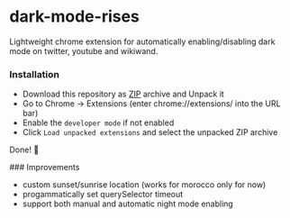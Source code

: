 # dark-mode-rises

Lightweight chrome extension for automatically enabling/disabling dark mode on twitter, youtube and wikiwand.

### Installation

- Download this repository as [ZIP](https://github.com/akramsaouri/dark-mode-rises/archive/master.zip) archive and Unpack it
- Go to Chrome -> Extensions (enter chrome://extensions/ into the URL bar)
- Enable the `developer mode` if not enabled
- Click `Load unpacked extensions` and select the unpacked ZIP archive

Done! 🎊

### Improvements
- custom sunset/sunrise location (works for morocco only for now)
- progammatically set querySelector timeout
- support both manual and automatic night mode enabling
